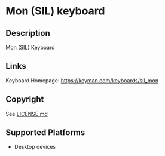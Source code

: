 Mon (SIL) keyboard
==============

Description
-----------
Mon (SIL) Keyboard

Links
-----
Keyboard Homepage: https://keyman.com/keyboards/sil_mon

Copyright
---------
See [LICENSE.md](LICENSE.md)

Supported Platforms
-------------------
 * Desktop devices


